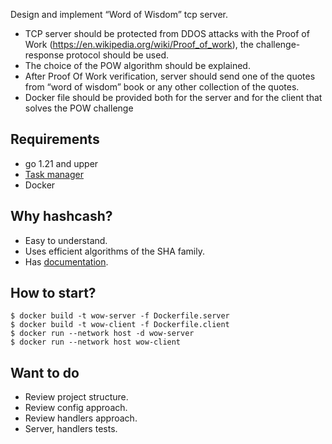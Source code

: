Design and implement “Word of Wisdom” tcp server.
* TCP server should be protected from DDOS attacks with the Proof of Work (https://en.wikipedia.org/wiki/Proof_of_work), the challenge-response protocol should be used.
* The choice of the POW algorithm should be explained.
* After Proof Of Work verification, server should send one of the quotes from “word of wisdom” book or any other collection of the quotes.
* Docker file should be provided both for the server and for the client that solves the POW challenge

## Requirements
* go 1.21 and upper
* [Task manager](https://taskfile.dev/installation/)
* Docker

## Why hashcash?
* Easy to understand.
* Uses efficient algorithms of the SHA family.
* Has [documentation](http://hashcash.org/).

## How to start?

```
$ docker build -t wow-server -f Dockerfile.server
$ docker build -t wow-client -f Dockerfile.client
$ docker run --network host -d wow-server
$ docker run --network host wow-client
```

## Want to do
* Review project structure.
* Review config approach.
* Review handlers approach.
* Server, handlers tests.